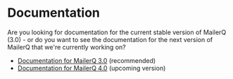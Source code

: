 # Documentation

Are you looking for documentation for the current stable version of 
MailerQ (3.0) - or do you want to see the documentation for the next
version of MailerQ that we're currently working on?

* [Documentation for MailerQ 3.0](copernica-docs:Mailerq/3.0/introduction "MailerQ 3.0") (recommended)
* [Documentation for MailerQ 4.0](copernica-docs:Mailerq/4.0/introduction "MailerQ 4.0") (upcoming version)


